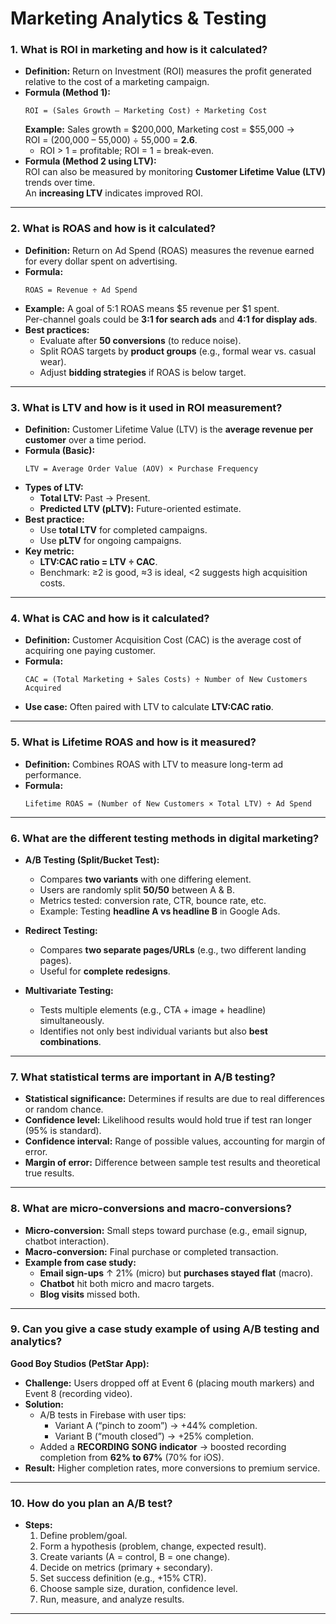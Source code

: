 # Marketing Analytics & Testing   

### **1. What is ROI in marketing and how is it calculated?**  
- **Definition:** Return on Investment (ROI) measures the profit generated relative to the cost of a marketing campaign.  
- **Formula (Method 1):**  
  ```
  ROI = (Sales Growth – Marketing Cost) ÷ Marketing Cost
  ```  
  **Example:** Sales growth = $200,000, Marketing cost = $55,000 →  
  ROI = (200,000 – 55,000) ÷ 55,000 = **2.6**.  
  - ROI > 1 = profitable; ROI = 1 = break-even.  
- **Formula (Method 2 using LTV):**  
  ROI can also be measured by monitoring **Customer Lifetime Value (LTV)** trends over time.  
  An **increasing LTV** indicates improved ROI.  

---

### **2. What is ROAS and how is it calculated?**  
- **Definition:** Return on Ad Spend (ROAS) measures the revenue earned for every dollar spent on advertising.  
- **Formula:**  
  ```
  ROAS = Revenue ÷ Ad Spend
  ```  
- **Example:** A goal of 5:1 ROAS means $5 revenue per $1 spent.  
  Per-channel goals could be **3:1 for search ads** and **4:1 for display ads**.  
- **Best practices:**  
  - Evaluate after **50 conversions** (to reduce noise).  
  - Split ROAS targets by **product groups** (e.g., formal wear vs. casual wear).  
  - Adjust **bidding strategies** if ROAS is below target.  

---

### **3. What is LTV and how is it used in ROI measurement?**  
- **Definition:** Customer Lifetime Value (LTV) is the **average revenue per customer** over a time period.  
- **Formula (Basic):**  
  ```
  LTV = Average Order Value (AOV) × Purchase Frequency
  ```  
- **Types of LTV:**  
  - **Total LTV:** Past → Present.  
  - **Predicted LTV (pLTV):** Future-oriented estimate.  
- **Best practice:**  
  - Use **total LTV** for completed campaigns.  
  - Use **pLTV** for ongoing campaigns.  
- **Key metric:**  
  - **LTV:CAC ratio = LTV ÷ CAC**.  
  - Benchmark: ≥2 is good, ≈3 is ideal, <2 suggests high acquisition costs.  

---

### **4. What is CAC and how is it calculated?**  
- **Definition:** Customer Acquisition Cost (CAC) is the average cost of acquiring one paying customer.  
- **Formula:**  
  ```
  CAC = (Total Marketing + Sales Costs) ÷ Number of New Customers Acquired
  ```  
- **Use case:** Often paired with LTV to calculate **LTV:CAC ratio**.  

---

### **5. What is Lifetime ROAS and how is it measured?**  
- **Definition:** Combines ROAS with LTV to measure long-term ad performance.  
- **Formula:**  
  ```
  Lifetime ROAS = (Number of New Customers × Total LTV) ÷ Ad Spend
  ```  

---

### **6. What are the different testing methods in digital marketing?**  
- **A/B Testing (Split/Bucket Test):**  
  - Compares **two variants** with one differing element.  
  - Users are randomly split **50/50** between A & B.  
  - Metrics tested: conversion rate, CTR, bounce rate, etc.  
  - Example: Testing **headline A vs headline B** in Google Ads.  

- **Redirect Testing:**  
  - Compares **two separate pages/URLs** (e.g., two different landing pages).  
  - Useful for **complete redesigns**.  

- **Multivariate Testing:**  
  - Tests multiple elements (e.g., CTA + image + headline) simultaneously.  
  - Identifies not only best individual variants but also **best combinations**.  

---

### **7. What statistical terms are important in A/B testing?**  
- **Statistical significance:** Determines if results are due to real differences or random chance.  
- **Confidence level:** Likelihood results would hold true if test ran longer (95% is standard).  
- **Confidence interval:** Range of possible values, accounting for margin of error.  
- **Margin of error:** Difference between sample test results and theoretical true results.  

---

### **8. What are micro-conversions and macro-conversions?**  
- **Micro-conversion:** Small steps toward purchase (e.g., email signup, chatbot interaction).  
- **Macro-conversion:** Final purchase or completed transaction.  
- **Example from case study:**  
  - **Email sign-ups** ↑ 21% (micro) but **purchases stayed flat** (macro).  
  - **Chatbot** hit both micro and macro targets.  
  - **Blog visits** missed both.  

---

### **9. Can you give a case study example of using A/B testing and analytics?**  
**Good Boy Studios (PetStar App):**  
- **Challenge:** Users dropped off at Event 6 (placing mouth markers) and Event 8 (recording video).  
- **Solution:**  
  - A/B tests in Firebase with user tips:  
    - Variant A (“pinch to zoom”) → +44% completion.  
    - Variant B (“mouth closed”) → +25% completion.  
  - Added a **RECORDING SONG indicator** → boosted recording completion from **62% to 67%** (70% for iOS).  
- **Result:** Higher completion rates, more conversions to premium service.  

---

### **10. How do you plan an A/B test?**  
- **Steps:**  
  1. Define problem/goal.  
  2. Form a hypothesis (problem, change, expected result).  
  3. Create variants (A = control, B = one change).  
  4. Decide on metrics (primary + secondary).  
  5. Set success definition (e.g., +15% CTR).  
  6. Choose sample size, duration, confidence level.  
  7. Run, measure, and analyze results.  

---
